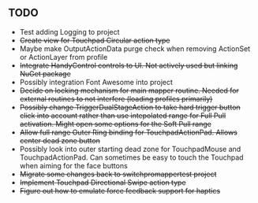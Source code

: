 ## TODO

* Test adding Logging to project
* ~~Create view for Touchpad Circular action type~~
* Maybe make OutputActionData purge check when removing ActionSet or ActionLayer from profile
* ~~Integrate HandyControl controls to UI. Not actively used but linking NuGet package~~
* Possibly integration Font Awesome into project
* ~~Decide on locking mechanism for main mapper routine. Needed for external
routines to not interfere (loading profiles primarily)~~
* ~~Possibly change TriggerDualStageAction to take hard trigger button
click into account rather than use intepolated range for Full Pull activation.
Might open some options for the Soft Pull range~~
* ~~Allow full range Outer Ring binding for TouchpadActionPad.
Allows center dead zone button~~
* Possibly look into outer starting dead zone for TouchpadMouse and
TouchpadActionPad. Can sometimes be easy to touch the Touchpad when
aiming for the face buttons
* ~~Migrate some changes back to switchpromappertest project~~
* ~~Implement Touchpad Directional Swipe action type~~
* ~~Figure out how to emulate force feedback support for haptics~~


